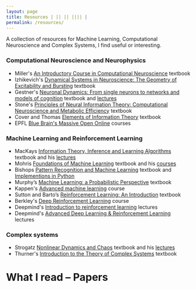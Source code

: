```yaml
---
layout: page
title: Resources | || || |||| |
permalink: /resources/
---
```


A collection of resources for Machine Learning, Computational Neuroscience and Complex Systems, I find useful or interesting.

### Computational Neuroscience and Neurophysics
- Miller's [An Introductory Course in Computational Neuroscience](https://mitpress.mit.edu/books/introductory-course-computational-neuroscience) textbook
- Izhikevich's [Dynamical Systems in Neuroscience: The Geometry of Excitability and Bursting](https://www.izhikevich.org/publications/dsn.pdf) textbook
- Gestner's [Neuronal Dynamics: From single neurons to networks and models of cognition](https://neuronaldynamics.epfl.ch/online/index.html) textbook and [lectures](https://lcnwww.epfl.ch/gerstner/NeuronalDynamics-MOOCall.html)
- Stone's [Principles of Neural Information Theory: Computational Neuroscience and Metabolic Efficiency](https://core.ac.uk/download/pdf/74233244.pdf) textbook
- Cover and Thomas [Elements of Information Theory](http://staff.ustc.edu.cn/~cgong821/Wiley.Interscience.Elements.of.Information.Theory.Jul.2006.eBook-DDU.pdf) textbook
- EPFL [Blue Brain's Massive Open Online](https://www.epfl.ch/research/domains/bluebrain/blue-brain/massive-open-online-courses/) courses

### Machine Learning and Reinforcement Learning
- MacKays [Information Theory, Inference and Learning Algorithms](https://www.inference.org.uk/itprnn/book.pdf) textbook and his [lectures](https://www.youtube.com/playlist?list=PLruBu5BI5n4aFpG32iMbdWoRVAA-Vcso6)
- Mohris [Foundations of Machine Learning](https://cs.nyu.edu/~mohri/mlbook/) textbook and his [courses](https://cs.nyu.edu/~mohri/) 
- Bishops [Pattern Recognition and Machine Learning](http://users.isr.ist.utl.pt/~wurmd/Livros/school/Bishop%20-%20Pattern%20Recognition%20And%20Machine%20Learning%20-%20Springer%20%202006.pdf) textbook and 
[Implementions in Python](https://github.com/ctgk/PRML)
- Murphy’s [Machine Learning: a Probabilistic Perspective](https://doc.lagout.org/science/Artificial%20Intelligence/Machine%20learning/Machine%20Learning_%20A%20Probabilistic%20Perspective%20%5BMurphy%202012-08-24%5D.pdf) textbook
- Kappen's [Advanced machine learning](http://www.snn.ru.nl/~bertk/machinelearning/adv_ml.html) course
- Sutton and Barto’s [Reinforcement Learning: An Introduction](http://incompleteideas.net/sutton/book/RLbook2018.pdf) textbook
- Berkley's [Deep Reinforcement Learning](http://rail.eecs.berkeley.edu/deeprlcourse/) course
- Deepmind's [Introduction to reinforcement learning](https://www.youtube.com/watch?v=2pWv7GOvuf0&list=PLqYmG7hTraZDM-OYHWgPebj2MfCFzFObQ) lectures
- Deepmind's [Advanced Deep Learning & Reinforcement Learning](https://www.youtube.com/playlist?list=PLqYmG7hTraZDNJre23vqCGIVpfZ_K2RZs) lectures

### Complex systems 
- Strogatz [Nonlinear Dynamics and Chaos](http://www.hds.bme.hu/~fhegedus/Strogatz%20-%20Nonlinear%20Dynamics%20and%20Chaos.pdf) textbook and his [lectures](https://www.youtube.com/playlist?list=PLbN57C5Zdl6j_qJA-pARJnKsmROzPnO9V)
- Thurner's [Introduction to the Theory of Complex Systems](https://www.amazon.de/Introduction-Theory-Complex-Systems-Thurner/dp/019882193X/ref=sr_1_1?__mk_de_DE=ÅMÅŽÕÑ&keywords=complex+systems&qid=1582538232&sr=8-1) textbook



# What I read – Papers

